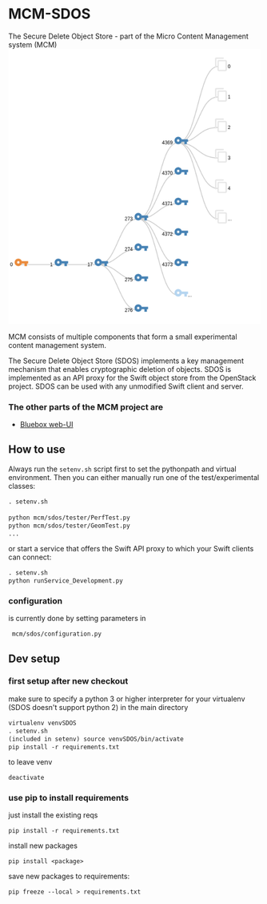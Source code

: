 # MCM-SDOS
The Secure Delete Object Store - part of the Micro Content Management system (MCM)
![Key Cascade](doc/1.png)

MCM consists of multiple components that form a small experimental content management system.

The Secure Delete Object Store (SDOS) implements a key management mechanism that enables cryptographic deletion of objects. 
SDOS is implemented as an API proxy for the Swift object store from the OpenStack project. SDOS can be used with any unmodified Swift client and server.

### The other parts of the MCM project are
* [Bluebox web-UI](timwaizenegger/mcm-bluebox)

## How to use
Always run the `setenv.sh` script first to set the pythonpath and virtual environment. 
Then you can either manually run one of the test/experimental classes:

    . setenv.sh
    
    python mcm/sdos/tester/PerfTest.py
    python mcm/sdos/tester/GeomTest.py
    ...


or start a service that offers the Swift API proxy to which your Swift clients can connect:
    
    . setenv.sh
    python runService_Development.py
    
    
### configuration
is currently done by setting parameters in

     mcm/sdos/configuration.py


## Dev setup
### first setup after new checkout
make sure to specify a python 3 or higher interpreter for your virtualenv (SDOS doesn't support python 2)
in the main directory


    virtualenv venvSDOS
    . setenv.sh
    (included in setenv) source venvSDOS/bin/activate
    pip install -r requirements.txt
    

 
to leave venv

    deactivate
  
    
### use pip to install requirements
just install the existing reqs

    pip install -r requirements.txt
    
install new packages

    pip install <package>


save new packages to requirements:

    pip freeze --local > requirements.txt